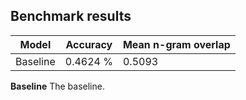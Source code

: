 ## Benchmark results

| Model | Accuracy | Mean n-gram overlap |
|-------|----------|---------------------|
| Baseline | 0.4624 % | 0.5093 |

**Baseline**
The baseline. 
